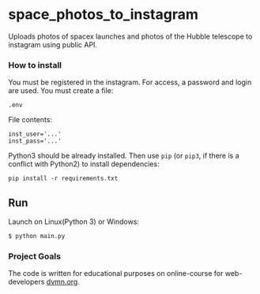 # space_photos_to_instagram
Uploads photos of spacex launches and photos of the Hubble telescope to instagram using public API. 

### How to install

You must be registered in the instagram. For access, a password and login are used.
You must create a file: 
```
.env
```
File contents:
```
inst_user='...'
inst_pass='...'
```

Python3 should be already installed. 
Then use `pip` (or `pip3`, if there is a conflict with Python2) to install dependencies:
```
pip install -r requirements.txt
```

## Run

Launch on Linux(Python 3) or Windows:

```sh
$ python main.py
```

### Project Goals

The code is written for educational purposes on online-course for web-developers [dvmn.org](https://dvmn.org/).
